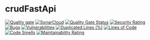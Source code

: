 # crudFastApi

[![Quality gate](https://sonarcloud.io/api/project_badges/quality_gate?project=vincentferie_crudFastApi)](https://sonarcloud.io/summary/new_code?id=vincentferie_crudFastApi)
[![SonarCloud](https://sonarcloud.io/images/project_badges/sonarcloud-black.svg)](https://sonarcloud.io/summary/new_code?id=vincentferie_crudFastApi)
[![Quality Gate Status](https://sonarcloud.io/api/project_badges/measure?project=vincentferie_crudFastApi&metric=alert_status)](https://sonarcloud.io/summary/new_code?id=vincentferie_crudFastApi)
[![Security Rating](https://sonarcloud.io/api/project_badges/measure?project=vincentferie_crudFastApi&metric=security_rating)](https://sonarcloud.io/summary/new_code?id=vincentferie_crudFastApi)
[![Bugs](https://sonarcloud.io/api/project_badges/measure?project=vincentferie_crudFastApi&metric=bugs)](https://sonarcloud.io/summary/new_code?id=vincentferie_crudFastApi)
[![Vulnerabilities](https://sonarcloud.io/api/project_badges/measure?project=vincentferie_crudFastApi&metric=vulnerabilities)](https://sonarcloud.io/summary/new_code?id=vincentferie_crudFastApi)
[![Duplicated Lines (%)](https://sonarcloud.io/api/project_badges/measure?project=vincentferie_crudFastApi&metric=duplicated_lines_density)](https://sonarcloud.io/summary/new_code?id=vincentferie_crudFastApi)
[![Lines of Code](https://sonarcloud.io/api/project_badges/measure?project=vincentferie_crudFastApi&metric=ncloc)](https://sonarcloud.io/summary/new_code?id=vincentferie_crudFastApi)
[![Code Smells](https://sonarcloud.io/api/project_badges/measure?project=vincentferie_crudFastApi&metric=code_smells)](https://sonarcloud.io/summary/new_code?id=vincentferie_crudFastApi)
[![Maintainability Rating](https://sonarcloud.io/api/project_badges/measure?project=vincentferie_crudFastApi&metric=sqale_rating)](https://sonarcloud.io/summary/new_code?id=vincentferie_crudFastApi)
